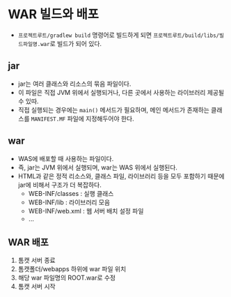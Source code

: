 # WAR 빌드와 배포

- `프로젝트루트/gradlew build` 명령어로 빌드하게 되면 `프로젝트루트/build/libs/빌드파일명.war`로 빌드가 되어 있다.

## jar

- jar는 여러 클래스와 리소스의 묶음 파일이다.
- 이 파일은 직접 JVM 위에서 실행되거나, 다른 곳에서 사용하는 라이브러리 제공될 수 있따.
- 직접 실행되는 경우에는 `main()` 메서드가 필요하며, 메인 메서드가 존재하는 클래스를 `MANIFEST.MF` 파일에 지정해두어야 한다.

## war

- WAS에 배포할 때 사용하는 파일이다.
- 즉, jar는 JVM 위에서 실행되며, war는 WAS 위에서 실행된다.
- HTML과 같은 정적 리소스와, 클래스 파일, 라이브러리 등을 모두 포함하기 때문에 jar에 비해서 구조가 더 복잡하다.
    - WEB-INF/classes : 실행 클래스
    - WEB-INF/lib : 라이브러리 모음
    - WEB-INF/web.xml : 웹 서버 배치 설정 파일
    - ...

## WAR 배포

1. 톰캣 서버 종료
2. 톰캣폴더/webapps 하위에 war 파일 위치
3. 해당 war 파일명의 ROOT.war로 수정
4. 톰캣 서버 시작
